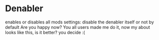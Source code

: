 # Denabler
enables or disables all mods 
settings: disable the denabler itself or not by default
Are you happy now? You all users made me do it, now my about looks like this, is it better? you decide :(
